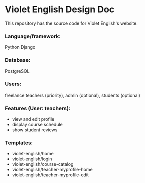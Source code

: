 # Violet English Design Doc

This repository has the source code for Violet English's website.

### Language/framework: 
Python Django

### Database: 
PostgreSQL

### Users: 
freelance teachers (priority), admin (optional), students (optional)

### Features (User: teachers):
* view and edit profile
* display course schedule
* show student reviews

### Templates:
* violet-english/home
* violet-english/login
* violet-english/course-catalog
* violet-english/teacher-myprofile-home
* violet-english/teacher-myprofile-edit
